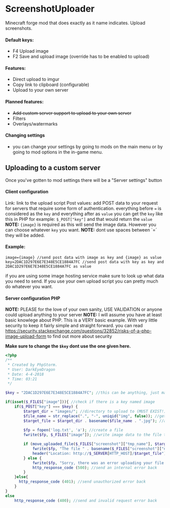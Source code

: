 # ScreenshotUploader
Minecraft forge mod that does exactly as it name indicates. Upload screenshots.

#### Default keys:
- F4 Upload image
- F2 Save and upload image (override has to be enabled to upload)

#### Features:
- Direct upload to imgur
- Copy link to clipboard (configurable)
- Upload to your own server


#### Planned features:
- ~~Add custom server support to upload to your own server~~
- Filters
- Overlays/watermarks

#### Changing settings
- you can change your settings by going to mods on the main menu or by going to mod options in the in-game menu.

## Uploading to a custom server
Once you've gotten to mod settings there will be a "Server settings" button

#### Client configuration
Link: link to the upload script
Post values: add POST data to your request for servers that require some form of authentication.
everything before `=` is considered as the `key` and everything after as `value`
you can get the `key` like this in PHP for example: `$_POST["key"]` and that would return the `value`
**NOTE:** `{image}` is required as this will send the image data. However you can choose whatever `key` you want.
**NOTE:** dont use spaces between ´=´ they will be added.
#### Example:
```
image={image} //send post data with image as key and {image} as value
key=2DAC1D297E6E7E348E5CE1884A7FC //send post data with key as key and 2DAC1D297E6E7E348E5CE1884A7FC as value
```
if you are using some image hosting service make sure to look up what data you need to send.
If you use your own upload script you can pretty much do whatever you want.

#### Server configuration PHP

**NOTE:** PLEASE for the love of your own sanity, USE VALIDATION or anyone could upload anything to your server
**NOTE:** I will assume you have at least basic knowlege about PHP.
This is a VERY basic example. With very little security to keep it fairly simple and straight forward.
you can read https://security.stackexchange.com/questions/32852/risks-of-a-php-image-upload-form to find out more about security

**Make sure to change the `$key` dont use the one given here.**
```php
<?php
/**
 * Created by PhpStorm.
 * User: DarkEyeDragon
 * Date: 4-4-2018
 * Time: 03:21
 */

$key = "2DAC1D297E6E7E348E5CE1884A7FC"; //this can be anything, just make sure its the same as the one you set in the client

if(isset($_FILES["image"])){ //check if there is a key named image
    if($_POST["key"] === $key) {
        $target_dir = "images/"; //directory to upload to (MUST EXIST!)
        $file_name = str_replace(".", "-", uniqid("img", false)); //get an unique id
        $target_file = $target_dir . basename($file_name . ".jpg"); //add the extention
        
        $fp = fopen('log.txt', 'a'); //create a file
        fwrite($fp, $_FILES["image"]); //write image data to the file to see if it comes in correctly

        if (move_uploaded_file($_FILES["screenshot"]["tmp_name"], $target_file)) {
            fwrite($fp, "The file " . basename($_FILES["screenshot"]["name"]) . " has been uploaded.");
            header("Location: http://$_SERVER[HTTP_HOST]/$target_file"); //send the url to the image back to the client
        } else {
            fwrite($fp, "Sorry, there was an error uploading your file.");
            http_response_code (500); //send an internal error back
        }
    }else{
      http_response_code (401); //send unauthorized error back
    }
}
else
    http_response_code (400); //send and invalid request error back
```
